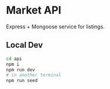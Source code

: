 # Market API

Express + Mongoose service for listings.

## Local Dev
```bash
cd api
npm i
npm run dev
# in another terminal
npm run seed

